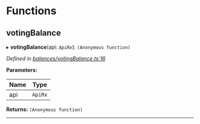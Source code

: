 

# Functions

<a id="votingbalance"></a>

##  votingBalance

▸ **votingBalance**(api: *`ApiRx`*): `(Anonymous function)`

*Defined in [balances/votingBalance.ts:16](https://github.com/polkadot-js/api/blob/13e2aa0/packages/api-derive/src/balances/votingBalance.ts#L16)*

**Parameters:**

| Name | Type |
| ------ | ------ |
| api | `ApiRx` |

**Returns:** `(Anonymous function)`

___

